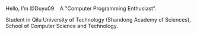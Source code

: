 Hello, I’m @Duyu09 &nbsp;&nbsp;&nbsp;A "Computer Programming Enthusiast".

Student in Qilu University of Technology (Shandong Academy of Sciences), School of Computer Science and Technology.
